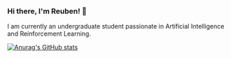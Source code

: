 ### Hi there, I'm Reuben! 👋

I am currently an undergraduate student passionate in Artificial Intelligence and Reinforcement Learning.

[![Anurag's GitHub stats](https://github-readme-stats.vercel.app/api?username=reubenwong97)](https://github.com/anuraghazra/github-readme-stats)

<!--
**reubenwong97/reubenwong97** is a ✨ _special_ ✨ repository because its `README.md` (this file) appears on your GitHub profile.
